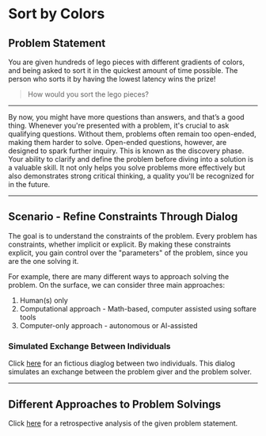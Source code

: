 # Sort by Colors


## Problem Statement

You are given hundreds of lego pieces with different gradients of colors, and being asked to sort it in the quickest amount of time possible. The person who sorts it by having the lowest latency wins the prize!

>How would you sort the lego pieces?

---

By now, you might have more questions than answers, and that’s a good thing. Whenever you're presented with a problem, it's crucial to ask qualifying questions. Without them, problems often remain too open-ended, making them harder to solve. Open-ended questions, however, are designed to spark further inquiry. This is known as the discovery phase. Your ability to clarify and define the problem before diving into a solution is a valuable skill. It not only helps you solve problems more effectively but also demonstrates strong critical thinking, a quality you'll be recognized for in the future.

---

## Scenario - Refine Constraints Through Dialog

The goal is to understand the constraints of the problem. Every problem has constraints, whether implicit or explicit. By making these constraints explicit, you gain control over the "parameters" of the problem, since you are the one solving it.

For example, there are many different ways to approach solving the problem. On the surface, we can consider three main approaches:

1. Human(s) only
2. Computational approach - Math-based, computer assisted using softare tools
3. Computer-only approach - autonomous or AI-assisted

### Simulated Exchange Between Individuals
Click [here](sort-by-colors-dialog.md) for an fictious diaglog between two individuals.  This dialog simulates an exchange between the problem giver and the problem solver.

---

## Different Approaches to Problem Solvings

Click [here](sort-by-colors-retro.md) for a retrospective analysis of the given problem statement.
